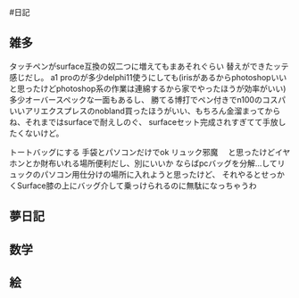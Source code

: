 #日記
## 雑多
タッチペンがsurface互換の奴二つに増えてもまあそれぐらい
替えができたッテ感じだし。
a1 proのが多少delphi11使うにしても(irisがあるからphotoshopいいと思ったけどphotoshop系の作業は連綿するから家でやったほうが効率がいい)
多少オーバースペックな一面もあるし、
勝てる博打でペン付きでn100のコスパいいアリエクスプレスのnobland買ったほうがいい、もちろん金溜まってからね、それまではsurfaceで耐えしのぐ、
surfaceセット完成されすぎてて手放したくないけど。

トートバッグにする
手袋とパソコンだけでok
リュック邪魔　
と思ったけどイヤホンとか財布いれる場所便利だし、別にいいか
ならばpcバッグを分解…してリュックのパソコン用仕分けの場所に入れようと思ったけど、
それやるとせっかくSurface膝の上にバッグ介して乗っけられるのに無駄になっちゃうわ


## 夢日記

## 数学


## 絵
